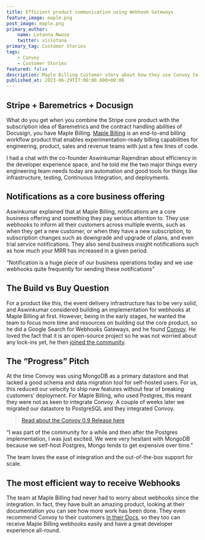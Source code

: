 ```yaml
---
title: Efficient product communication using Webhook Gateways
feature_image: maple.png
post_image: maple.png
primary_author:
    name: Lotanna Nwose
    twitter: viclotana
primary_tag: Customer Stories
tags:
    - Convoy
    - Customer Stories
featured: false
description: Maple Billing Customer story about how they use Convoy to enforce efficiency and facilitate communications with their customers as a Notifications is a core part of their business. 
published_at: 2023-06-29T17:00:00.000+00:00
---
```

## Stripe + Baremetrics + Docusign

What do you get when you combine the Stripe core product with the subscription idea of Baremetrics and the contract handling abilities of Docusign, you have Maple Billing. [Maple Billing](https://maplebilling.com) is an end-to-end billing workflow product that enables experimentation-ready billing capabilities for engineering, product, sales and revenue teams with just a few lines of code.

I had a chat with the co-founder Aswinkumar Rajendiran about efficiency in the developer experience space, and he told me the two major things every engineering team needs today are automation and good tools for things like infrastructure, testing, Continuous Integration, and deployments.

## Notifications as a core business offering

Aswinkumar explained that at Maple Billing, notifications are a core business offering and something they pay serious attention to. They use webhooks to inform all their customers across multiple events, such as when they get a new customer, or when they have a new subscription, to subscription changes such as downgrade and upgrade of plans, and even trial service notifications. They also send business insight notifications such as how much your MRR has increased in a given period.

“Notification is a huge piece of our business operations today and we use webhooks quite frequently for sending these notifications”

## The Build vs Buy Question

For a product like this, the event delivery infrastructure has to be very solid, and Aswinkumar considered building an implementation for webhooks at Maple Billing at first. However, being in the early stages, he wanted the team to focus more time and resources on building out the core product, so he did a Google Search for Webhooks Gateways, and he found [Convoy](http://getconvoy.io). He loved the fact that it is an open-source project so he was not worried about any lock-ins yet, he then [joined the community](https://convoy-community.slack.com/join/shared_invite/zt-xiuuoj0m-yPp~ylfYMCV9s038QL0IUQ#/shared-invite/email).

## The “Progress” Pitch

At the time Convoy was using MongoDB as a primary datastore and that lacked a good schema and data migration tool for self-hosted users. For us, this reduced our velocity to ship new features without fear of breaking customers’ deployment. For Maple Billing, who used Postgres, this meant they were not as keen to integrate Convoy. A couple of weeks later we migrated our datastore to PostgreSQL and they integrated Convoy.

>[Read about the Convoy 0.9 Release here](https://getconvoy.io/blog/convoy-0.9)

“I was part of the community for a while and then after the Postgres implementation, I was just excited. We were very hesitant with MongoDB because we self-host Postgres, Mongo tends to get expensive over time.”

The team loves the ease of integration and the out-of-the-box support for scale.

## The most efficient way to receive Webhooks

The team at Maple Billing had never had to worry about webhooks since the integration. In fact, they have built an amazing product, looking at their documentation you can see how more work has been done. They even recommend Convoy to their customers [in their Docs](https://maplebilling.readme.io/reference/webhooks), so they too can receive Maple Billing webhooks easily and have a great developer experience all-round.